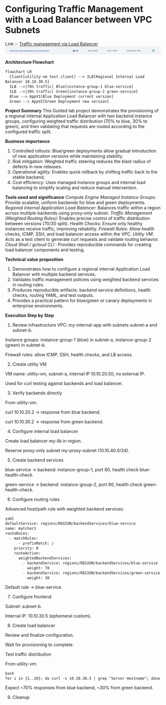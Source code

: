 # Configuring Traffic Management with a Load Balancer between VPC Subnets

Link :- [Traffic management via Load Balancer](https://www.skills.google/focuses/57737?parent=catalog)
![image](image-4.png)

**Architecture Flowchart**
```mermaid
flowchart LR
  Client[utility-vm test client] --> ILB[Regional Internal Load Balancer 10.10.30.5]
  ILB -->|70% traffic| Blue[instance-group-1 blue-service]
  ILB -->|30% traffic| Green[instance-group-2 green-service]
  Blue --> AppV1[Blue Deployment current version]
  Green --> AppV2[Green Deployment new version]
```

**Project Summary**
This Guided lab project demonstrates the provisioning of a regional internal Application Load Balancer with two backend instance groups, configuring weighted traffic distribution (70% to blue, 30% to green), and then validating that requests are routed according to the configured traffic split.

**Business importance**
1) Controlled rollouts: Blue/green deployments allow gradual introduction of new application versions while maintaining stability.
2) Risk mitigation: Weighted traffic steering reduces the blast radius of defects in new releases.
3) Operational agility: Enables quick rollback by shifting traffic back to the stable backend.
4) Cost efficiency: Uses managed instance groups and internal load balancing to simplify scaling and reduce manual intervention.

**Tools used and significance**
*Compute Engine Managed Instance Groups*: Provide scalable, uniform backends for blue and green deployments.
*Regional Internal Application Load Balancer*: Balances traffic within a region across multiple backends using proxy-only subnet.
*Traffic Management (Weighted Routing Rules)*: Enables precise control of traffic distribution between versions (70/30 split).
*Health Checks*: Ensure only healthy instances receive traffic, improving reliability.
*Firewall Rules*: Allow health checks, ICMP, SSH, and load balancer access within the VPC.
*Utility VM*: Acts as a test client to generate curl requests and validate routing behavior.
*Cloud Shell / gcloud CLI* : Provides reproducible commands for creating load balancer components and testing.

**Technical value proposition**
1) Demonstrates how to configure a regional internal Application Load Balancer with multiple backend services.
2) Validates traffic management policies using weighted backend services in routing rules.
3) Produces reproducible artifacts: backend service definitions, health checks, routing YAML, and test outputs.
4) Provides a practical pattern for blue/green or canary deployments in enterprise environments.



**Execution Step by Step**
1) Review infrastructure
VPC: my-internal-app with subnets subnet-a and subnet-b.

Instance groups: instance-group-1 (blue) in subnet-a, instance-group-2 (green) in subnet-b.

Firewall rules: allow ICMP, SSH, health checks, and LB access.

2) Create utility VM

VM name: utility-vm, subnet-a, internal IP 10.10.20.50, no external IP.

Used for curl testing against backends and load balancer.

3) Verify backends directly

From utility-vm:

curl 10.10.20.2 → response from blue backend.

curl 10.10.30.2 → response from green backend.

4) Configure internal load balancer

Create load balancer my-ilb in region.

Reserve proxy-only subnet my-proxy-subnet (10.10.40.0/24).

5) Create backend services

blue-service → backend: instance-group-1, port 80, health check blue-health-check.

green-service → backend: instance-group-2, port 80, health check green-health-check.

6) Configure routing rules

Advanced host/path rule with weighted backend services:
```
yaml
defaultService: regions/REGION/backendServices/blue-service
name: matcher1
routeRules:
  - matchRules:
      - prefixMatch: /
    priority: 0
    routeAction:
      weightedBackendServices:
        - backendService: regions/REGION/backendServices/blue-service
          weight: 70
        - backendService: regions/REGION/backendServices/green-service
          weight: 30
```
Default rule → blue-service.

7) Configure frontend

Subnet: subnet-b.

Internal IP: 10.10.30.5 (ephemeral custom).

8) Create load balancer

Review and finalize configuration.

Wait for provisioning to complete.

Test traffic distribution

From utility-vm:
```
bash
for i in {1..20}; do curl -s 10.10.30.5 | grep "Server Hostname"; done
```
Expect ~70% responses from blue backend, ~30% from green backend.

9) Cleanup

